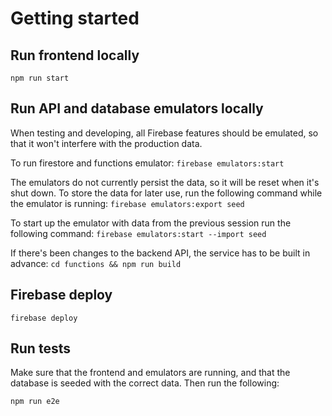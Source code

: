 # Getting started

## Run frontend locally

`npm run start`

## Run API and database emulators locally

When testing and developing, all Firebase features should be emulated, so that it won't interfere with the production data.

To run firestore and functions emulator:
`firebase emulators:start`

The emulators do not currently persist the data, so it will be reset when it's shut down. To store the data for later use, run the following command while the emulator is running:
`firebase emulators:export seed`

To start up the emulator with data from the previous session run the following command:
`firebase emulators:start --import seed`

If there's been changes to the backend API, the service has to be built in advance:
`cd functions && npm run build`

## Firebase deploy

`firebase deploy`

## Run tests

Make sure that the frontend and emulators are running, and that the database is seeded with the correct data. Then run the following:

`npm run e2e`
